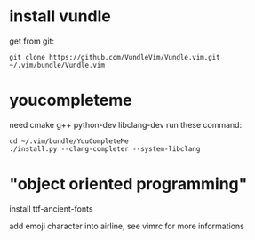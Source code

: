 # install vundle

get from git:

    git clone https://github.com/VundleVim/Vundle.vim.git ~/.vim/bundle/Vundle.vim

# youcompleteme

need cmake g++ python-dev libclang-dev
run these command:

    cd ~/.vim/bundle/YouCompleteMe
    ./install.py --clang-completer --system-libclang

# "object oriented programming"
install ttf-ancient-fonts

add emoji character into airline, see vimrc for more informations
